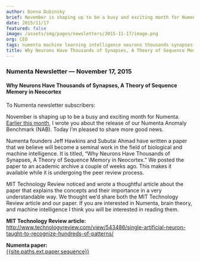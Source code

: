 ```yaml
---
author: Donna Dubinsky
brief: November is shaping up to be a busy and exciting month for Numenta. I wrote you about the release of our Numenta Anomaly Benchmark (NAB). Today I’m pleased to share more good news. Founders Jeff Hawkins and Subutai Ahmad have written a paper that
date: 2015/11/17
featured: false
image: /assets/img/pages/newsletters/2015-11-17/image.png
org: CEO
tags: numenta machine learning intelligence neurons thousands synapses theory sequence memory neocortex
title: Why Neurons Have Thousands of Synapses, A Theory of Sequence Memory in Neocortex
---
```


### Numenta Newsletter &mdash; November 17, 2015

#### Why Neurons Have Thousands of Synapses, A Theory of Sequence Memory in Neocortex

To Numenta newsletter subscribers:

November is shaping up to be a busy and exciting month for Numenta.
[Earlier this month](/newsletters/numenta-anomaly-benchmark-nab-open-source-with-white-paper.html),
I wrote you about the release of our Numenta Anomaly Benchmark (NAB). Today I’m
pleased to share more good news.

Numenta founders Jeff Hawkins and Subutai Ahmad have written a paper that we
believe will become a seminal work in the field of biological and machine
intelligence. It is titled, “Why Neurons Have Thousands of Synapses, A Theory of
Sequence Memory in Neocortex.”  We posted the paper to an academic archive a
couple of weeks ago. This makes it available while it is undergoing the peer
review process.

MIT Technology Review noticed and wrote a thoughtful article about the paper
that explains the concepts and their importance in a very understandable way. We
thought we’d share both the MIT Technology Review article and our paper. If you
are interested in Numenta, brain theory, and machine intelligence I think you
will be interested in reading them.

**MIT Technology Review article:** <br/>
http://www.technologyreview.com/view/543486/single-artificial-neuron-taught-to-recognize-hundreds-of-patterns/

**Numenta paper:** <br/> <t render="hbs">
[{{site.paths.ext.paper.sequence}}]({{site.paths.ext.paper.sequence}})
</t>
